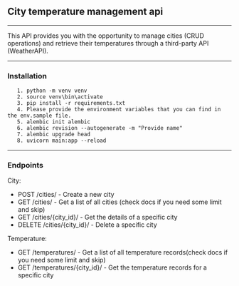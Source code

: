 ## City temperature management api

***
This API provides you with the opportunity to manage cities (CRUD operations) and retrieve their temperatures through a third-party API (WeatherAPI).
***

### Installation
```
   1. python -m venv venv
   2. source venv\bin\activate
   3. pip install -r requirements.txt
   4. Please provide the environment variables that you can find in the env.sample file.
   5. alembic init alembic
   6. alembic revision --autogenerate -m "Provide name"
   7. alembic upgrade head
   8. uvicorn main:app --reload
```
***
### Endpoints
City:
- POST /cities/ - Create a new city
- GET /cities/  -  Get a list of all cities (check docs if you need some limit and skip)
- GET /cities/{city_id}/ - Get the details of a specific city
- DELETE /cities/{city_id}/ - Delete a specific city

Temperature:
- GET /temperatures/ - Get a list of all temperature records(check docs if you need some limit and skip)
- GET /temperatures/{city_id}/ - Get the temperature records for a specific city
